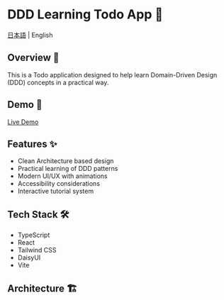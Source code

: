 # DDD Learning Todo App 📝

[日本語](./README.md) | English

## Overview 🎯

This is a Todo application designed to help learn Domain-Driven Design (DDD) concepts in a practical way.

## Demo 🚀

[Live Demo](https://ddd-todo-app.vercel.app/)

## Features ✨

- Clean Architecture based design
- Practical learning of DDD patterns
- Modern UI/UX with animations
- Accessibility considerations
- Interactive tutorial system

## Tech Stack 🛠️

- TypeScript
- React
- Tailwind CSS
- DaisyUI
- Vite

## Architecture 🏗️ 